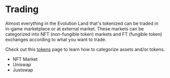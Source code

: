 # Trading

Almost everything in the Evolution Land that's tokenized can be traded in in-game marketplace or at external market.  These markets can be categorized into NFT (non-fungible token) markets and FT (fungible token) exchanges according to what you want to trade.

Check out this [tokens](/getting-started/tokens) page to learn how to categorize assets and/or tokens.

- NFT Market
- Uniswap
- Justswap